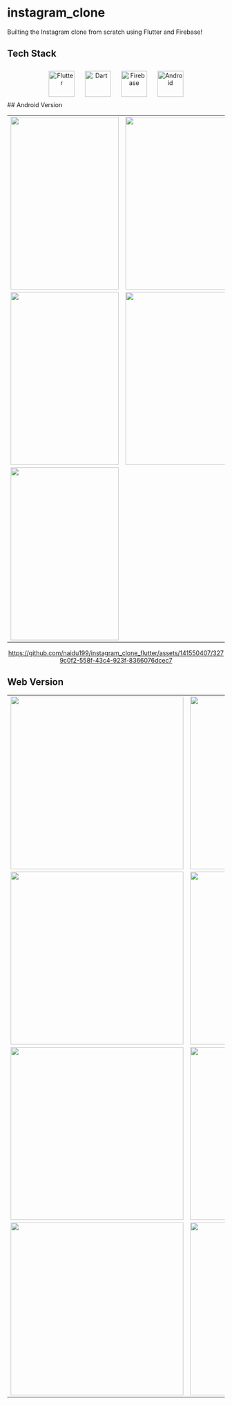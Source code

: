 # instagram_clone

Builting the  Instagram clone from scratch using Flutter and Firebase!

## Tech Stack
<div align="center"> 
<a href="https://flutter.dev/" target="_blank"><img style="margin: 10px" src="https://profilinator.rishav.dev/skills-assets/flutterio-icon.svg" alt="Flutter" height="60" /></a> 
<a href="https://dart.dev/" target="_blank"><img style="margin: 10px" src="https://profilinator.rishav.dev/skills-assets/dartlang-icon.svg" alt="Dart" height="60" /></a>  
<a href="https://firebase.google.com/" target="_blank"><img style="margin: 10px" src="https://profilinator.rishav.dev/skills-assets/firebase.png" alt="Firebase" height="60" /></a>
<a href="https://www.android.com/intl/en_in/" target="_blank"><img style="margin: 10px" src="https://profilinator.rishav.dev/skills-assets/android-original-wordmark.svg" alt="Android" height="60" /></a> 

</div>
## Android Version


<div align="center"> 



<table>
  <tr>
    <td><img src="https://github.com/naidu199/instagram_clone_flutter/assets/141550407/39a2626f-fb40-4aae-9770-ddfc654670b7" height="400px" width="250px"></td>
    <td><img src="https://github.com/naidu199/instagram_clone_flutter/assets/141550407/1ba8104c-804c-400d-a49a-1868c6a12bab" height="400px" width="250px"></td>
  </tr>
  <tr>
    <td><img src="https://github.com/naidu199/instagram_clone_flutter/assets/141550407/b3109e37-250f-478f-8400-864dc095e02d" height="400px" width="250px"></td>
    <td><img src="https://github.com/naidu199/instagram_clone_flutter/assets/141550407/0cc5ed11-8008-4d99-abb1-c0fdea835323" height="400px" width="250px"></td>
  </tr>
  <tr>
    <td><img src="https://github.com/naidu199/instagram_clone_flutter/assets/141550407/fef23b77-f2ae-4ba4-8d0d-285654b1fd55" height="400px" width="250px"></td>
    <td></td>
  </tr>
</table>



https://github.com/naidu199/instagram_clone_flutter/assets/141550407/3279c0f2-558f-43c4-923f-8366076dcec7

  
</div>

## Web Version


 <table>
  <tr>
    <td><img src="https://github.com/naidu199/instagram_clone_flutter/assets/141550407/28582934-2070-4342-9d6d-96108d610333" height="400px" style="max-width: 100%;"></td>
    <td><img src="https://github.com/naidu199/instagram_clone_flutter/assets/141550407/0bf81d43-d68a-429b-ab6d-3be26bf89c68" height="400px" style="max-width: 100%;"></td>
  </tr>
  <tr>
    <td><img src="https://github.com/naidu199/instagram_clone_flutter/assets/141550407/880d9adf-d294-4919-a341-f423d84e35b3" height="400px" style="max-width: 100%;"></td>
    <td><img src="https://github.com/naidu199/instagram_clone_flutter/assets/141550407/0eeb4e98-8d8e-43b6-858a-e6a71a74cb6b" height="400px" style="max-width: 100%;"></td>
  </tr>
  <tr>
    <td><img src="https://github.com/naidu199/instagram_clone_flutter/assets/141550407/0727b8ed-4274-4013-91cd-d85578b2aef9" height="400px" style="max-width: 100%;"></td>
    <td><img src="https://github.com/naidu199/instagram_clone_flutter/assets/141550407/09fbe922-4ffe-4bf3-bf23-03fd89d25815" height="400px" style="max-width: 100%;"></td>
  </tr>
  <tr>
    <td><img src="https://github.com/naidu199/instagram_clone_flutter/assets/141550407/01811ad0-be5b-419b-8c62-47167fe9d9f3" height="400px" style="max-width: 100%;"></td>
    <td><img src="https://github.com/naidu199/instagram_clone_flutter/assets/141550407/001e1e11-c883-455f-97af-bbe15a192cf8" height="400px" style="max-width: 100%;"></td>
  </tr>
</table>

